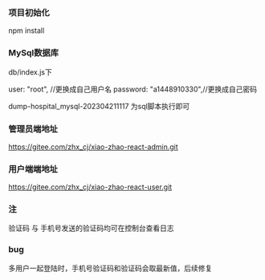 ### 项目初始化
npm install

### MySql数据库
db/index.js下 

 user: "root",    //更换成自己用户名
 password: "a1448910330",//更换成自己密码

dump-hospital_mysql-202304211117 为sql脚本执行即可
### 管理员端地址
https://gitee.com/zhx_cj/xiao-zhao-react-admin.git

### 用户端端地址
https://gitee.com/zhx_cj/xiao-zhao-react-user.git

### 注
验证码 与 手机号发送的验证码均可在控制台查看日志

### bug
多用户一起登陆时，手机号验证码和验证码会取最新值，后续修复
